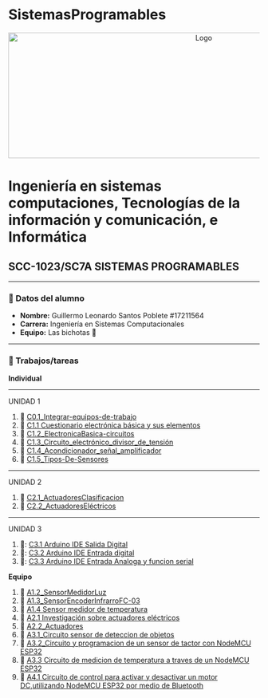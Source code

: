 # SistemasProgramables

<p align="center">
    <img alt="Logo" src="https://www.tijuana.tecnm.mx/wp-content/uploads/2014/11/Heading-Ing-sistemas-768x252.png" width=768 height=252>
</p>

# Ingeniería en sistemas computaciones, Tecnologías de la información y comunicación, e Informática

## SCC-1023/SC7A SISTEMAS PROGRAMABLES

---

### :green_book: Datos del alumno

* **Nombre:** Guillermo Leonardo Santos Poblete #17211564
* **Carrera:** Ingeniería en Sistemas Computacionales
* **Equipo:** Las bichotas :nail_care:
---

### :green_book: Trabajos/tareas​
**Individual**

--------
UNIDAD 1
1. :blue_book: [C0.1_Integrar-equipos-de-trabajo](docs/C0.1_Integrar-equipos-de-trabajo_GuillermoSantos.md)
2. :blue_book: [C1.1 Cuestionario electrónica básica y sus elementos](docs/C1.1_ElectronicaBasica-y-elementos_GuillermoSantos.md)
3. :blue_book: [C1.2_ElectronicaBasica-circuitos](docs/C1.2_ElectronicaBasica-circuitos_GuillermoSantos.md )
4. :blue_book: [C1.3_Circuito_electrónico_divisor_de_tensión](docs/C1.3_Circuito-electrónico-divisor-de-tensión_GuillermoSantos.md )
5. :blue_book: [C1.4_Acondicionador_señal_amplificador](docs/C1.4_Acondicionador_señal_amplificador-GuillermoSantos.md )
6. :blue_book: [C1.5_Tipos-De-Sensores](docs/C1.5_Tipos-De-Sensores_GuillermoSantos.md )

--------
UNIDAD 2
1. 🍕 [C2.1_ActuadoresClasificacion](docs/C2.1_ActuadoresClasificacion_GuillermoSantos.md)
2. 🍕 [C2.2_ActuadoresEléctricos](docs/C2.2_ActuadoresElectricos_GuillermoSantos.md)

--------
UNIDAD 3
1. 📝:  [C3.1 Arduino IDE Salida Digital](docs/C3.1_GuillermoSantos_LasBichotas.md) 
2. 📝:  [C3.2 Arduino IDE Entrada digital](docs/C3.2_GuillermoSantos_LasBichotas.md)
3. 📝:  [C3.3 Arduino IDE Entrada Analoga y funcion serial](docs/C3.3_GuillermoSantos_LasBichotas.md)

**Equipo** 
1. :nail_care:  [A1.2_SensorMedidorLuz](docs/A1.2_SensorMedidorLuz_GuillermoSantos.md)
2. :nail_care:  [A1.3_SensorEncoderInfrarroFC-03](docs/A1.3_GuillermoSantos_LasBichotas.md)
3. :nail_care:  [A1.4 Sensor medidor de temperatura](docs/A1.4_SensorTemperatura_GuillermoSantos.md)
4. :nail_care:  [A2.1 Investigación sobre actuadores eléctricos ](docs/A2.1_GuillermoSantos_LasBichotas.md)
5. :nail_care:  [A2.2_Actuadores](docs/A2.2_Actuadores_GuillermoSantos.md) 
6. :nail_care:  [A3.1_Circuito sensor de deteccion de objetos](docs/A3.1_GuillermoSantos_Bichotas.md)
7. :nail_care:  [A3.2_Circuito y programacion de un sensor de tactor con NodeMCU ESP32](docs/A3.2_GuillermoSantos_Bichotas.md) 
8. :nail_care:  [A3.3 Circuito de medicion de temperatura a traves de un NodeMCU ESP32](docs/A3.3_GuillermoSantos_Bichotas.md) 
9. :nail_care:  [A4.1 Circuito de control para activar y desactivar un motor DC,utilizando NodeMCU ESP32 por medio de Bluetooth](docs/A4.1_GuillermoSantos_Bichotas.md)

